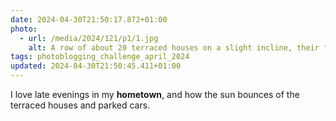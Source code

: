 ```yaml
---
date: 2024-04-30T21:50:17.872+01:00
photo:
  - url: /media/2024/121/p1/1.jpg
    alt: A row of about 20 terraced houses on a slight incline, their frontages highlighted by the low lying, late evening sunlight. Cars and vans are also parked along the road, their edges picked out by the remaining daylight. Two trees frame the image.
tags: photoblogging_challenge_april_2024
updated: 2024-04-30T21:50:45.411+01:00
---
```


I love late evenings in my **hometown**, and how the sun bounces of the terraced houses and parked cars.
